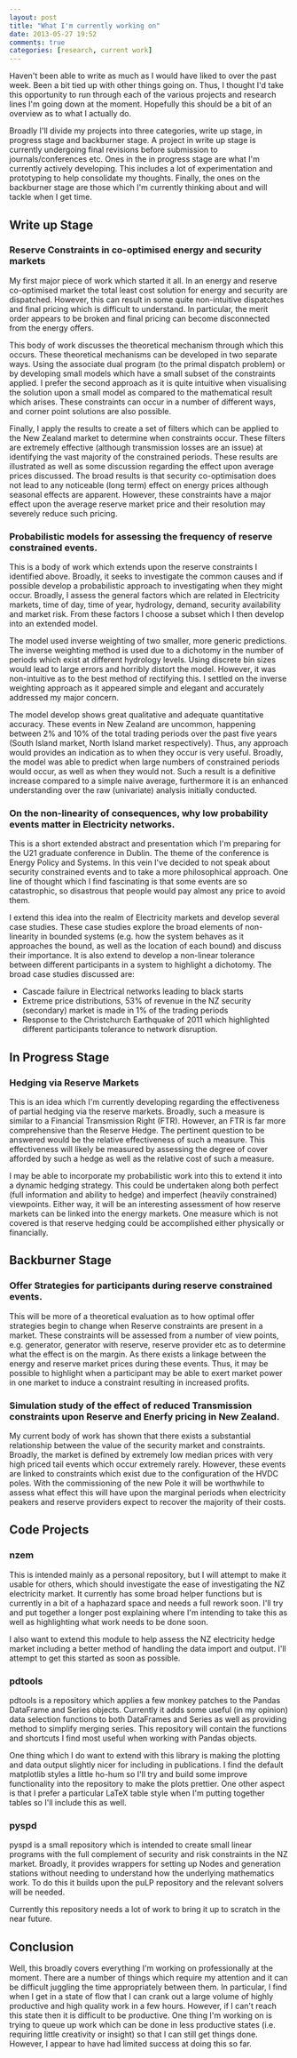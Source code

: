 ```yaml
---
layout: post
title: "What I'm currently working on"
date: 2013-05-27 19:52
comments: true
categories: [research, current work]
---
```


Haven't been able to write as much as I would have liked to over the past week. Been a bit tied up with other things going on. Thus, I thought I'd take this opportunity to run through each of the various projects and research lines I'm going down at the moment. Hopefully this should be a bit of an overview as to what I actually do.

Broadly I'll divide my projects into three categories, write up stage, in progress stage and backburner stage. A project in write up stage is currently undergoing final revisions before submission to journals/conferences etc. Ones in the in progress stage are what I'm currently actively developing. This includes a lot of experimentation and prototyping to help consolidate my thoughts. Finally, the ones on the backburner stage are those which I'm currently thinking about and will tackle when I get time.

<!-- more -->

## Write up Stage

### Reserve Constraints in co-optimised energy and security markets

My first major piece of work which started it all. In an energy and reserve co-optimised market the total least cost solution for energy and security are dispatched. However, this can result in some quite non-intuitive dispatches and final pricing which is difficult to understand.
In particular, the merit order appears to be broken and final pricing can become disconnected from the energy offers.

This body of work discusses the theoretical mechanism through which this occurs. These theoretical mechanisms can be developed in two separate ways. Using the associate dual program (to the primal dispatch problem) or by developing small models which have a small subset of the constraints applied. I prefer the second approach as it is quite intuitive when visualising the solution upon a small model as compared to the mathematical result which arises. These constraints can occur in a number of different ways, and corner point solutions are also possible.

Finally, I apply the results to create a set of filters which can be applied to the New Zealand market to determine when constraints occur.
These filters are extremely effective (although transmission losses are an issue) at identifying the vast majority of the constrained periods. These results are illustrated as well as some discussion regarding the effect upon average prices discussed. The broad results is that security co-optimisation does not lead to any noticeable (long term) effect on energy prices although seasonal effects are apparent. However, these constraints have a major effect upon the average reserve market price and their resolution may severely reduce such pricing.

### Probabilistic models for assessing the frequency of reserve constrained events.

This is a body of work which extends upon the reserve constraints I identified above. Broadly, it seeks to investigate the common causes and if possible develop a probabilistic approach to investigating when they might occur. Broadly, I assess the general factors which are related in Electricity markets, time of day, time of year, hydrology, demand, security availability and market risk. From these factors I choose a subset which I then develop into an extended model.

The model used inverse weighting of two smaller, more generic predictions. The inverse weighting method is used due to a dichotomy in the number of periods which exist at different hydrology levels. Using discrete bin sizes would lead to large errors and horribly distort the model. However, it was non-intuitive as to the best method of rectifying this. I settled on the inverse weighting approach as it appeared simple and elegant and accurately addressed my major concern.

The model develop shows great qualitative and adequate quantitative accuracy. These events in New Zealand are uncommon, happening between 2% and 10% of the total trading periods over the past five years (South Island market, North Island market respectively). Thus, any approach would provides an indication as to when they occur is very useful. Broadly, the model was able to predict when large numbers of constrained periods would occur, as well as when they would not. Such a result is a definitive increase compared to a simple naive average, furthermore it is an enhanced understanding over the raw (univariate) analysis initially conducted.

### On the non-linearity of consequences, why low probability events matter in Electricity networks.

This is a short extended abstract and presentation which I'm preparing for the U21 graduate conference in Dublin. The theme of the conference is Energy Policy and Systems. In this vein I've decided to not speak about security constrained events and to take a more philosophical approach. One line of thought which I find fascinating is that some events are so catastrophic, so disastrous that people would pay almost any price to avoid them.

I extend this idea into the realm of Electricity markets and develop several case studies. These case studies explore the broad elements of non-linearity in bounded systems (e.g. how the system behaves as it approaches the bound, as well as the location of each bound) and discuss their importance. It is also extend to develop a non-linear tolerance between different participants in a system to highlight a dichotomy. The broad case studies discussed are:

* Cascade failure in Electrical networks leading to black starts
* Extreme price distributions, 53% of revenue in the NZ security (secondary) market is made in 1% of the trading periods
* Response to the Christchurch Earthquake of 2011 which highlighted different participants tolerance to network disruption.

## In Progress Stage

### Hedging via Reserve Markets

This is an idea which I'm currently developing regarding the effectiveness of partial hedging via the reserve markets. Broadly, such a measure is similar to a Financial Transmission Right (FTR). However, an FTR is far more comprehensive than the Reserve Hedge. The pertinent question to be answered would be the relative effectiveness of such a measure. This effectiveness will likely be measured by assessing the degree of cover afforded by such a hedge as well as the relative cost of such a measure.

I may be able to incorporate my probabilistic work into this to extend it into a dynamic hedging strategy. This could be undertaken along both perfect (full information and ability to hedge) and imperfect (heavily constrained) viewpoints. Either way, it will be an interesting assessment of how reserve markets can be linked into the energy markets. One measure which is not covered is that reserve hedging could be accomplished either physically or financially. 

## Backburner Stage

### Offer Strategies for participants during reserve constrained events.

This will be more of a theoretical evaluation as to how optimal offer strategies begin to change when Reserve constraints are present in a market. These constraints will be assessed from a number of view points, e.g. generator, generator with reserve, reserve provider etc as to determine what the effect is on the margin. As there exists a linkage between the energy and reserve market prices during these events. Thus, it may be possible to highlight when a participant may be able to exert market power in one market to induce a constraint resulting in increased profits.

### Simulation study of the effect of reduced Transmission constraints upon Reserve and Enerfy pricing in New Zealand.

My current body of work has shown that there exists a substantial relationship between the value of the security market and constraints. Broadly, the market is defined by extremely low median prices with very high priced tail events which occur extremely rarely. However, these events are linked to constraints which exist due to the configuration of the HVDC poles. With the commissioning of the new Pole it will be worthwhile to assess what effect this will have upon the marginal periods when electricity peakers and reserve providers expect to recover the majority of their costs.

## Code Projects

### nzem

This is intended mainly as a personal repository, but I will attempt to make it usable for others, which should investigate the ease of investigating the NZ electricity market. It currently has some broad helper functions but is currently in a bit of a haphazard space and needs a full rework soon. I'll try and put together a longer post explaining where I'm intending to take this as well as highlighting what work needs to be done soon.

I also want to extend this module to help assess the NZ electricity hedge market including a better method of handling the data import and output. I'll attempt to get this started as soon as possible.

### pdtools

pdtools is a repository which applies a few monkey patches to the Pandas DataFrame and Series objects. Currently it adds some useful (in my opinion) data selection functions to both DataFrames and Series as well as providing method to simplify merging series. This repository will contain the functions and shortcuts I find most useful when working with Pandas objects.

One thing which I do want to extend with this library is making the plotting and data output slightly nicer for including in publications. I find the default matplotlib styles a little ho-hum so I'll try and build some improve functionality into the repository to make the plots prettier. One other aspect is that I prefer a particular LaTeX table style when I'm putting together tables so I'll include this as well.

### pyspd

pyspd is a small repository which is intended to create small linear programs with the full complement of security and risk constraints in the NZ market. Broadly, it provides wrappers for setting up Nodes and generation stations without needing to understand how the underlying mathematics work. To do this it builds upon the puLP repository and the relevant solvers will be needed.

Currently this repository needs a lot of work to bring it up to scratch in the near future.

## Conclusion

Well, this broadly covers everything I'm working on professionally at the moment. There are a number of things which require my attention and it can be difficult juggling the time appropriately between them. In particular, I find when I get in a state of flow that I can crank out a large volume of highly productive and high quality work in a few hours. However, if I can't reach this state then it is difficult to be productive. One thing I'm working on is trying to queue up work which can be done in less productive states (i.e. requiring little creativity or insight) so that I can still get things done. However, I appear to have had limited success at doing this so far.